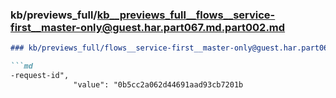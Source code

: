 ### kb/previews_full/kb__previews_full__flows__service-first__master-only@guest.har.part067.md.part002.md

```md
### kb/previews_full/flows__service-first__master-only@guest.har.part067.md (part 002)

```md
-request-id",
              "value": "0b5cc2a062d44691aad93cb7201b
```

```

```
